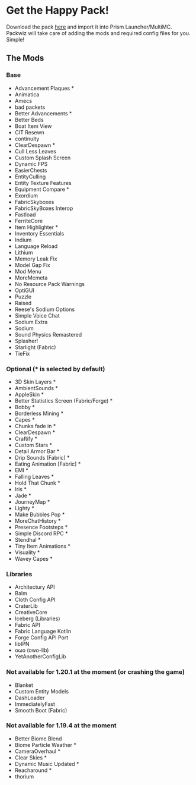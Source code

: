# Get the Happy Pack!

Download the pack [here](/Happy%20Pack.zip) and import it into Prism Launcher/MultiMC. Packwiz will take care of adding the mods and required config files for you. Simple!

## The Mods

### Base

- Advancement Plaques \*
- Animatica
- Amecs
- bad packets
- Better Advancements \*
- Better Beds
- Boat Item View
- CIT Resewn
- continuity
- ClearDespawn \*
- Cull Less Leaves
- Custom Splash Screen
- Dynamic FPS
- EasierChests
- EntityCulling
- Entity Texture Features
- Equipment Compare \*
- Exordium
- FabricSkyboxes
- FabricSkyBoxes Interop
- Fastload
- FerriteCore
- Item Highlighter \*
- Inventory Essentials
- Indium
- Language Reload
- Lithium
- Memory Leak Fix
- Model Gap Fix
- Mod Menu
- MoreMcmeta
- No Resource Pack Warnings
- OptiGUI
- Puzzle
- Raised
- Reese's Sodium Options
- Simple Voice Chat
- Sodium Extra
- Sodium
- Sound Physics Remastered
- Splasher!
- Starlight (Fabric)
- TieFix

### Optional (\* is selected by default)

- 3D Skin Layers \*
- AmbientSounds \*
- AppleSkin \*
- Better Statistics Screen (Fabric/Forge) \*
- Bobby \*
- Borderless Mining \*
- Capes \*
- Chunks fade in \*
- ClearDespawn \*
- Craftify \*
- Custom Stars \*
- Detail Armor Bar \*
- Drip Sounds (Fabric) \*
- Eating Animation [Fabric] \*
- EMI \*
- Falling Leaves \*
- Hold That Chunk \*
- Iris \*
- Jade \*
- JourneyMap \*
- Lighty \*
- Make Bubbles Pop \*
- MoreChatHistory \*
- Presence Footsteps \*
- Simple Discord RPC \*
- Stendhal \*
- Tiny Item Animations \*
- Visuality \*
- Wavey Capes \*

### Libraries

- Architectury API
- Balm
- Cloth Config API
- CraterLib
- CreativeCore
- Iceberg (Libraries)
- Fabric API
- Fabric Language Kotlin
- Forge Config API Port
- libIPN
- oωo (owo-lib)
- YetAnotherConfigLib

###  Not available for 1.20.1 at the moment (or crashing the game)

- Blanket
- Custom Entity Models
- DashLoader
- ImmediatelyFast
- Smooth Boot (Fabric)

### Not available for 1.19.4 at the moment

- Better Biome Blend
- Biome Particle Weather \*
- CameraOverhaul \*
- Clear Skies \*
- Dynamic Music Updated \*
- Reacharound \*
- thorium